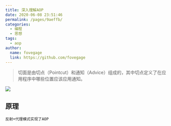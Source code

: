 ```yaml
---
title: 深入理解AOP
date: 2020-06-08 23:51:46
permalink: /pages/9aeffb/
categories:
  - 编程
  - 思想
tags:
  - aop
author:
  name: fovegage
  link: https://github.com/fovegage
---
```


> 切面是由切点（Pointcut）和通知（Advice）组成的，其中切点定义了在应用程序中哪些位置应该应用通知。

![](https://obsidian-foveagge.oss-cn-beijing.aliyuncs.com/blog/NbT231.png)

## 原理

```
反射+代理模式实现了AOP
```
